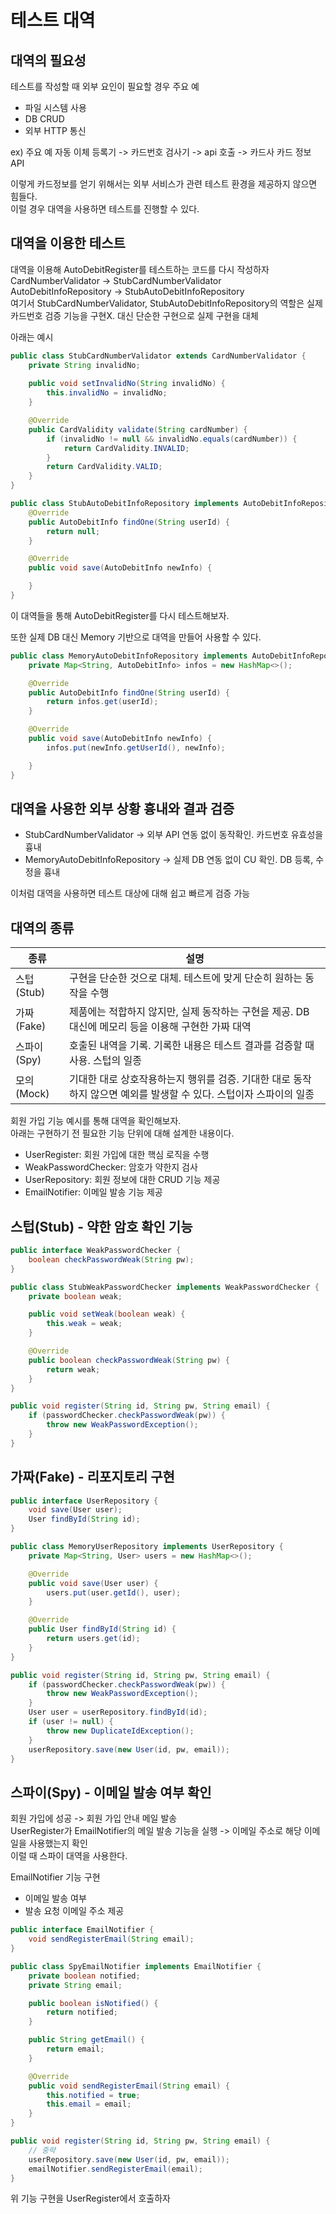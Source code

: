 # 테스트 대역

## 대역의 필요성
테스트를 작성할 때 외부 요인이 필요할 경우
주요 예   
* 파일 시스템 사용
* DB CRUD
* 외부 HTTP 통신

ex) 주요 예
자동 이체 등록기 -> 카드번호 검사기 -> api 호출 -> 카드사 카드 정보 API   

이렇게 카드정보를 얻기 위해서는 외부 서비스가 관련 테스트 환경을 제공하지 않으면 힘들다.   
이럴 경우 대역을 사용하면 테스트를 진행할 수 있다.

## 대역을 이용한 테스트
대역을 이용해 AutoDebitRegister를 테스트하는 코드를 다시 작성하자   
CardNumberValidator -> StubCardNumberValidator   
AutoDebitInfoRepository  -> StubAutoDebitInfoRepository   
여기서 StubCardNumberValidator, StubAutoDebitInfoRepository의 역할은 실제 카드번호 검증 기능을 구현X. 대신 단순한 구현으로 실제 구현을 대체    

아래는 예시
```java
public class StubCardNumberValidator extends CardNumberValidator {
    private String invalidNo;
    
    public void setInvalidNo(String invalidNo) {
        this.invalidNo = invalidNo;
    }

    @Override
    public CardValidity validate(String cardNumber) {
        if (invalidNo != null && invalidNo.equals(cardNumber)) {
            return CardValidity.INVALID;
        }
        return CardValidity.VALID;
    }
}

public class StubAutoDebitInfoRepository implements AutoDebitInfoRepository {
    @Override
    public AutoDebitInfo findOne(String userId) {
        return null;
    }

    @Override
    public void save(AutoDebitInfo newInfo) {

    }
}
```

이 대역들을 통해 AutoDebitRegister를 다시 테스트해보자.   

또한 실제 DB 대신 Memory 기반으로 대역을 만들어 사용할 수 있다.
```java
public class MemoryAutoDebitInfoRepository implements AutoDebitInfoRepository {
    private Map<String, AutoDebitInfo> infos = new HashMap<>();

    @Override
    public AutoDebitInfo findOne(String userId) {
        return infos.get(userId);
    }

    @Override
    public void save(AutoDebitInfo newInfo) {
        infos.put(newInfo.getUserId(), newInfo);

    }
}
```

## 대역을 사용한 외부 상황 흉내와 결과 검증

* StubCardNumberValidator -> 외부 API 연동 없이 동작확인. 카드번호 유효성을 흉내
* MemoryAutoDebitInfoRepository -> 실제 DB 연동 없이 CU 확인. DB 등록, 수정을 흉내

이처럼 대역을 사용하면 테스트 대상에 대해 쉽고 빠르게 검증 가능

## 대역의 종류

| 종류 | 설명                                                                |   
|----|-------------------------------------------------------------------|
| 스텁(Stub) | 구현을 단순한 것으로 대체. 테스트에 맞게 단순히 원하는 동작을 수행                            |
| 가짜(Fake) | 제품에는 적합하지 않지만, 실제 동작하는 구현을 제공. DB 대신에 메모리 등을 이용해 구현한 가짜 대역        |
| 스파이(Spy) | 호출된 내역을 기록. 기록한 내용은 테스트 결과를 검증할 때 사용. 스텁의 일종                      |
| 모의(Mock) | 기대한 대로 상호작용하는지 행위를 검증. 기대한 대로 동작하지 않으면 예외를 발생할 수 있다. 스텁이자 스파이의 일종 | 

회원 가입 기능 예시를 통해 대역을 확인해보자.   
아래는 구현하기 전 필요한 기능 단위에 대해 설계한 내용이다.
* UserRegister: 회원 가입에 대한 핵심 로직을 수행
* WeakPasswordChecker: 암호가 약한지 검사
* UserRepository: 회원 정보에 대한 CRUD 기능 제공
* EmailNotifier: 이메일 발송 기능 제공

## 스텁(Stub) - 약한 암호 확인 기능
```java
public interface WeakPasswordChecker {
    boolean checkPasswordWeak(String pw);
}

public class StubWeakPasswordChecker implements WeakPasswordChecker {
    private boolean weak;

    public void setWeak(boolean weak) {
        this.weak = weak;
    }

    @Override
    public boolean checkPasswordWeak(String pw) {
        return weak;
    }
}

public void register(String id, String pw, String email) {
    if (passwordChecker.checkPasswordWeak(pw)) {
        throw new WeakPasswordException();
    }
}
```

## 가짜(Fake) - 리포지토리 구현
```java
public interface UserRepository {
    void save(User user);
    User findById(String id);
}

public class MemoryUserRepository implements UserRepository {
    private Map<String, User> users = new HashMap<>();

    @Override
    public void save(User user) {
        users.put(user.getId(), user);
    }

    @Override
    public User findById(String id) {
        return users.get(id);
    }
}

public void register(String id, String pw, String email) {
    if (passwordChecker.checkPasswordWeak(pw)) {
        throw new WeakPasswordException();
    }
    User user = userRepository.findById(id);
    if (user != null) {
        throw new DuplicateIdException();
    }
    userRepository.save(new User(id, pw, email));
}
```

## 스파이(Spy) - 이메일 발송 여부 확인
회원 가입에 성공 -> 회원 가입 안내 메일 발송   
UserRegister가 EmailNotifier의 메일 발송 기능을 실행 -> 이메일 주소로 해당 이메일을 사용했는지 확인   
이럴 때 스파이 대역을 사용한다.   

EmailNotifier 기능 구현   
* 이메일 발송 여부
* 발송 요청 이메일 주소 제공

```java
public interface EmailNotifier {
    void sendRegisterEmail(String email);
}

public class SpyEmailNotifier implements EmailNotifier {
    private boolean notified;
    private String email;

    public boolean isNotified() {
        return notified;
    }

    public String getEmail() {
        return email;
    }

    @Override
    public void sendRegisterEmail(String email) {
        this.notified = true;
        this.email = email;
    }
}

public void register(String id, String pw, String email) {
    // 중략
    userRepository.save(new User(id, pw, email));
    emailNotifier.sendRegisterEmail(email);
}
```

위 기능 구현을 UserRegister에서 호출하자












